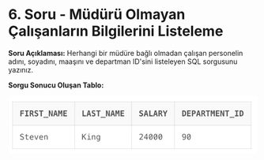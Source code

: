# 6. Soru - Müdürü Olmayan Çalışanların Bilgilerini Listeleme

**Soru Açıklaması:**
Herhangi bir müdüre bağlı olmadan çalışan personelin adını, soyadını, maaşını ve departman ID'sini listeleyen SQL sorgusunu yazınız.

**Sorgu Sonucu Oluşan Tablo:**

![alt text](/Ekran-Çıktıları/Ekran-Resmi_06.png)
